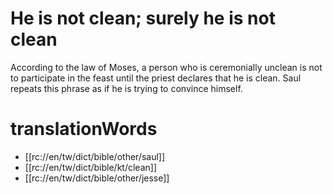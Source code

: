 # He is not clean; surely he is not clean

According to the law of Moses, a person who is ceremonially unclean is not to participate in the feast until the priest declares that he is clean. Saul repeats this phrase as if he is trying to convince himself.

# translationWords

* [[rc://en/tw/dict/bible/other/saul]]
* [[rc://en/tw/dict/bible/kt/clean]]
* [[rc://en/tw/dict/bible/other/jesse]]